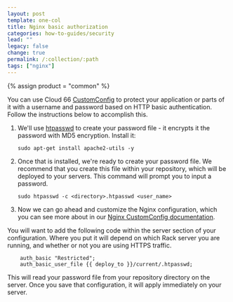 ```yaml
---
layout: post
template: one-col
title: Nginx basic authorization
categories: how-to-guides/security
lead: ""
legacy: false
change: true
permalink: /:collection/:path
tags: ["nginx"]
---
```

{% assign product = "common" %}

You can use Cloud 66 [CustomConfig](/{{page.collection}}/tutorials/custom-config.html) to protect your application or parts of it with a username and password based on HTTP basic authentication.
Follow the instructions below to accomplish this.

1.  We'll use [htpasswd](http://httpd.apache.org/docs/2.2/programs/htpasswd.html) to create your password file - it encrypts it the password with MD5 encryption. Install it: 

		sudo apt-get install apache2-utils -y
2.  Once that is installed, we're ready to create your password file. We recommend that you create this file within your repository, which will be deployed to your servers. This command will prompt you to input a password.

		sudo htpasswd -c <directory>.htpasswd <user_name>
3.  Now we can go ahead and customize the Nginx configuration, which you can see more about in our [Nginx CustomConfig documentation](/{{page.collection}}/references/nginx.html).

You will want to add the following code within the server section of your configuration. Where you put it will depend on which Rack server you are running, and whether or not you are using HTTPS traffic.

		auth_basic "Restricted";
		auth_basic_user_file {{ deploy_to }}/current/.htpasswd;
		
This will read your password file from your repository directory on the server. Once you save that configuration, it will apply immediately on your server.

